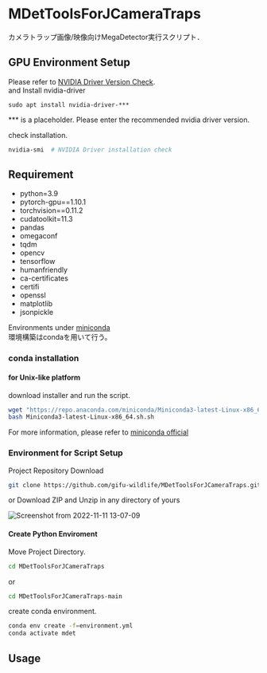 # MDetToolsForJCameraTraps

カメラトラップ画像/映像向けMegaDetector実行スクリプト．

## GPU Environment Setup

Please refer to [NVIDIA Driver Version Check](https://www.nvidia.com/Download/index.aspx?lang=en-us).  
and Install nvidia-driver
```
sudo apt install nvidia-driver-***
```
*** is a placeholder. Please enter the recommended nvidia driver version.  

check installation.
```bash
nvidia-smi  # NVIDIA Driver installation check
```

## Requirement

- python=3.9
- pytorch-gpu==1.10.1
- torchvision==0.11.2
- cudatoolkit=11.3
- pandas
- omegaconf
- tqdm
- opencv
- tensorflow
- humanfriendly
- ca-certificates
- certifi
- openssl
- matplotlib
- jsonpickle

Environments under [miniconda](https://docs.conda.io/en/latest/miniconda.html)  
環境構築はcondaを用いて行う。  

### conda installation
#### for Unix-like platform

download installer and run the script.  
```bash
wget "https://repo.anaconda.com/miniconda/Miniconda3-latest-Linux-x86_64.sh"
bash Miniconda3-latest-Linux-x86_64.sh.sh
```

For more information, please refer to [miniconda official](https://docs.conda.io/en/latest/miniconda.html)   

### Environment for Script Setup

Project Repository Download

```bash
git clone https://github.com/gifu-wildlife/MDetToolsForJCameraTraps.git
```

or Download ZIP and Unzip in any directory of yours

![Screenshot from 2022-11-11 13-07-09](https://user-images.githubusercontent.com/50891743/201261079-74254fd8-ce4f-4a0f-9085-3a5209d40f7c.png)

#### Create Python Enviroment

Move Project Directory.

```bash
cd MDetToolsForJCameraTraps
```

or

```bash
cd MDetToolsForJCameraTraps-main
```

create conda environment.

```bash
conda env create -f=environment.yml
conda activate mdet
```

## Usage


